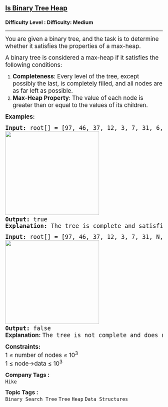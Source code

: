 <h2><a href="https://www.geeksforgeeks.org/problems/is-binary-tree-heap/1?_gl=1*i0fsw8*_up*MQ..*_gs*MQ..&gclid=Cj0KCQjwiLLABhCEARIsAJYS6ul8vgS9VPTUdmSG2q8Dlve-BiMlbwjkzp8pZXalKodeJJlDe_P-ZMsaAuBXEALw_wcB&gbraid=0AAAAAC9yBkCAP0ZTgC_yHK3fkYC2oeOxK">Is Binary Tree Heap</a></h2><h3>Difficulty Level : Difficulty: Medium</h3><hr><div class="problems_problem_content__Xm_eO" style="user-select: auto;"><p style="user-select: auto;"><span style="font-size: 14pt; user-select: auto;">You are given a binary tree, and the task is to determine whether it satisfies the properties of a max-heap.</span></p>
<p style="user-select: auto;"><span style="font-size: 14pt; user-select: auto;">A binary tree is considered a max-heap if it satisfies the following conditions:</span></p>
<ol style="user-select: auto;">
<li style="user-select: auto;"><span style="font-size: 14pt; user-select: auto;"><strong style="user-select: auto;">Completeness</strong>: Every level of the tree, except possibly the last, is completely filled, and all nodes are as far left as possible.</span></li>
<li style="user-select: auto;"><span style="font-size: 14pt; user-select: auto;"><strong style="user-select: auto;">Max-Heap Property</strong>: The value of each node is greater than or equal to the values of its children.</span></li>
</ol>
<p style="user-select: auto;"><span style="font-size: 14pt; user-select: auto;"><strong style="user-select: auto;">Examples:</strong></span></p>
<pre style="user-select: auto;"><span style="font-size: 14pt; user-select: auto;"><strong style="user-select: auto;">Input:</strong> root[] = [97, 46, 37, 12, 3, 7, 31, 6, 9]
<img src="https://media.geeksforgeeks.org/img-practice/prod/addEditProblem/881982/Web/Other/blobid0_1733648140.jpg" width="300" height="268" style="user-select: auto;"> <br style="user-select: auto;"><strong style="user-select: auto;">Output: </strong>true
<strong style="user-select: auto;">Explanation:</strong> The tree is complete and satisfies the max-heap property.
</span></pre>
<pre style="user-select: auto;"><span style="font-size: 14pt; user-select: auto;"><strong style="user-select: auto;">Input:</strong> root[] = [97, 46, 37, 12, 3, 7, 31, N, 2, 4] <br style="user-select: auto;"><img src="https://media.geeksforgeeks.org/img-practice/prod/addEditProblem/881982/Web/Other/blobid1_1733648320.jpg" width="300" height="268" style="user-select: auto;"> <br style="user-select: auto;"><strong style="user-select: auto;">Output:</strong> false<br style="user-select: auto;"><strong style="font-family: -apple-system, BlinkMacSystemFont, &quot;Segoe UI&quot;, Roboto, Oxygen, Ubuntu, Cantarell, &quot;Open Sans&quot;, &quot;Helvetica Neue&quot;, sans-serif; user-select: auto;">Explanation:</strong><span style="font-family: -apple-system, BlinkMacSystemFont, &quot;Segoe UI&quot;, Roboto, Oxygen, Ubuntu, Cantarell, &quot;Open Sans&quot;, &quot;Helvetica Neue&quot;, sans-serif; user-select: auto;"> </span>The tree is not complete and does not follow the Max-Heap Property, hence it is not a max-heap.</span></pre>
<p style="user-select: auto;"><span style="font-size: 14pt; user-select: auto;"><strong style="user-select: auto;">Constraints:</strong><br style="user-select: auto;">1 ≤ number of nodes ≤ 10<sup style="user-select: auto;">3</sup><br style="user-select: auto;">1 ≤ node-&gt;data ≤&nbsp;10<sup style="user-select: auto;">3</sup></span></p></div><p><span style=font-size:18px><strong>Company Tags : </strong><br><code>Hike</code>&nbsp;<br><p><span style=font-size:18px><strong>Topic Tags : </strong><br><code>Binary Search Tree</code>&nbsp;<code>Tree</code>&nbsp;<code>Heap</code>&nbsp;<code>Data Structures</code>&nbsp;